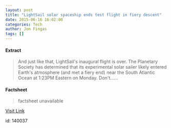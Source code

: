 ```yaml
---
layout: post
title: "LightSail solar spaceship ends test flight in fiery descent"
date: 2015-06-16 16:02:00
categories: Tech
author: Jon Fingas
tags: []
---
```



#### Extract
>And just like that, LightSail's inaugural flight is over. The Planetary Society has determined that its experimental solar sailer likely entered Earth's atmosphere (and met a fiery end) near the South Atlantic Ocean at 1:23PM Eastern on Monday. Don't......

#### Factsheet
>factsheet unavailable

[Visit Link](http://www.engadget.com/2015/06/16/lightsail-mission-ends/?ncid=rss_truncated)

id:  140037


